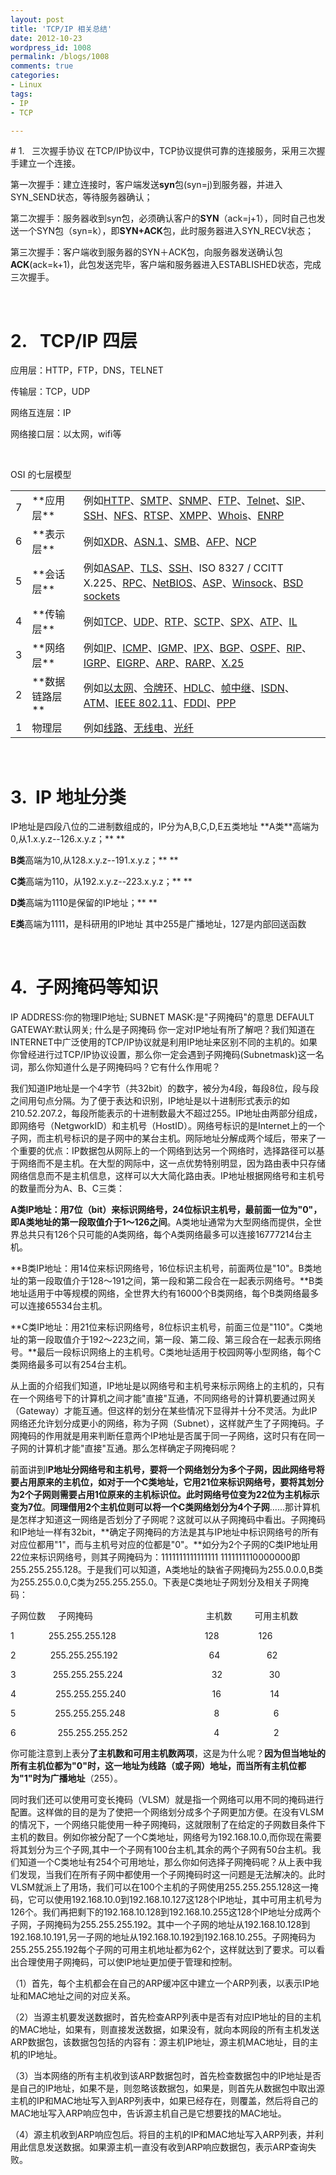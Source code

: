 ```yaml
---
layout: post
title: 'TCP/IP 相关总结'
date: 2012-10-23
wordpress_id: 1008
permalink: /blogs/1008
comments: true
categories:
- Linux
tags:
- IP
- TCP

---
```

<div id="sina_keyword_ad_area2">
# 1.   三次握手协议
在TCP/IP协议中，TCP协议提供可靠的连接服务，采用三次握手建立一个连接。

第一次握手：建立连接时，客户端发送**syn**包(syn=j)到服务器，并进入SYN_SEND状态，等待服务器确认；

第二次握手：服务器收到syn包，必须确认客户的**SYN**（ack=j+1），同时自己也发送一个SYN包（syn=k），即**SYN+ACK**包，此时服务器进入SYN_RECV状态；

第三次握手：客户端收到服务器的SYN＋ACK包，向服务器发送确认包**ACK**(ack=k+1)，此包发送完毕，客户端和服务器进入ESTABLISHED状态，完成三次握手。

&nbsp;
<h1><a name="t1"></a>2.   TCP/IP 四层</h1>
应用层：HTTP，FTP，DNS，TELNET

传输层：TCP，UDP

网络互连层：IP

网络接口层：以太网，wifi等

&nbsp;

OSI 的七层模型
<table cellspacing="1" cellpadding="5">
<tbody>
<tr>
<td>7</td>
<td>**应用层**</td>
<td>例如<a title="HTTP" href="http://zh.wikipedia.org/wiki/HTTP">HTTP</a>、<a title="SMTP" href="http://zh.wikipedia.org/wiki/SMTP">SMTP</a>、<a title="SNMP" href="http://zh.wikipedia.org/wiki/SNMP">SNMP</a>、<a title="FTP" href="http://zh.wikipedia.org/wiki/FTP">FTP</a>、<a title="Telnet" href="http://zh.wikipedia.org/wiki/Telnet">Telnet</a>、<a title="SIP" href="http://zh.wikipedia.org/wiki/SIP">SIP</a>、<a title="SSH" href="http://zh.wikipedia.org/wiki/SSH">SSH</a>、<a title="NFS" href="http://zh.wikipedia.org/wiki/NFS">NFS</a>、<a title="RTSP" href="http://zh.wikipedia.org/wiki/RTSP">RTSP</a>、<a title="XMPP" href="http://zh.wikipedia.org/wiki/XMPP">XMPP</a>、<a title="Whois" href="http://zh.wikipedia.org/wiki/Whois">Whois</a>、<a title="ENRP（页面不存在）" href="http://zh.wikipedia.org/w/index.php?title=ENRP&amp;action=edit&amp;redlink=1">ENRP</a></td>
</tr>
<tr>
<td>6</td>
<td>**表示层**</td>
<td>例如<a title="External Data Representation（页面不存在）" href="http://zh.wikipedia.org/w/index.php?title=External_Data_Representation&amp;action=edit&amp;redlink=1">XDR</a>、<a title="Abstract Syntax Notation 1（页面不存在）" href="http://zh.wikipedia.org/w/index.php?title=Abstract_Syntax_Notation_1&amp;action=edit&amp;redlink=1">ASN.1</a>、<a title="Server message block（页面不存在）" href="http://zh.wikipedia.org/w/index.php?title=Server_message_block&amp;action=edit&amp;redlink=1">SMB</a>、<a title="Apple Filing Protocol（页面不存在）" href="http://zh.wikipedia.org/w/index.php?title=Apple_Filing_Protocol&amp;action=edit&amp;redlink=1">AFP</a>、<a title="NetWare Core Protocol（页面不存在）" href="http://zh.wikipedia.org/w/index.php?title=NetWare_Core_Protocol&amp;action=edit&amp;redlink=1">NCP</a></td>
</tr>
<tr>
<td>5</td>
<td>**会话层**</td>
<td>例如<a title="Aggregate Server Access Protocol（页面不存在）" href="http://zh.wikipedia.org/w/index.php?title=Aggregate_Server_Access_Protocol&amp;action=edit&amp;redlink=1">ASAP</a>、<a title="Transport Layer Security" href="http://zh.wikipedia.org/wiki/Transport_Layer_Security">TLS</a>、<a title="SSH" href="http://zh.wikipedia.org/wiki/SSH">SSH</a>、ISO 8327 / CCITT X.225、<a title="Remote procedure call（页面不存在）" href="http://zh.wikipedia.org/w/index.php?title=Remote_procedure_call&amp;action=edit&amp;redlink=1">RPC</a>、<a title="NetBIOS（页面不存在）" href="http://zh.wikipedia.org/w/index.php?title=NetBIOS&amp;action=edit&amp;redlink=1">NetBIOS</a>、<a title="AppleTalk（页面不存在）" href="http://zh.wikipedia.org/w/index.php?title=AppleTalk&amp;action=edit&amp;redlink=1">ASP</a>、<a title="Winsock（页面不存在）" href="http://zh.wikipedia.org/w/index.php?title=Winsock&amp;action=edit&amp;redlink=1">Winsock</a>、<a title="Berkeley sockets" href="http://zh.wikipedia.org/wiki/Berkeley_sockets">BSD sockets</a></td>
</tr>
<tr>
<td>4</td>
<td>**传输层**</td>
<td>例如<a title="TCP" href="http://zh.wikipedia.org/wiki/TCP">TCP</a>、<a title="User Datagram Protocol" href="http://zh.wikipedia.org/wiki/User_Datagram_Protocol">UDP</a>、<a title="实时传输协议" href="http://zh.wikipedia.org/wiki/%E5%AE%9E%E6%97%B6%E4%BC%A0%E8%BE%93%E5%8D%8F%E8%AE%AE">RTP</a>、<a title="流控制传输协议" href="http://zh.wikipedia.org/wiki/%E6%B5%81%E6%8E%A7%E5%88%B6%E4%BC%A0%E8%BE%93%E5%8D%8F%E8%AE%AE">SCTP</a>、<a title="Sequenced packet exchange（页面不存在）" href="http://zh.wikipedia.org/w/index.php?title=Sequenced_packet_exchange&amp;action=edit&amp;redlink=1">SPX</a>、<a title="AppleTalk（页面不存在）" href="http://zh.wikipedia.org/w/index.php?title=AppleTalk&amp;action=edit&amp;redlink=1">ATP</a>、<a title="IL Protocol（页面不存在）" href="http://zh.wikipedia.org/w/index.php?title=IL_Protocol&amp;action=edit&amp;redlink=1">IL</a></td>
</tr>
<tr>
<td>3</td>
<td>**网络层**</td>
<td>例如<a title="网际协议" href="http://zh.wikipedia.org/wiki/%E7%BD%91%E9%99%85%E5%8D%8F%E8%AE%AE">IP</a>、<a title="ICMP" href="http://zh.wikipedia.org/wiki/ICMP">ICMP</a>、<a title="IGMP" href="http://zh.wikipedia.org/wiki/IGMP">IGMP</a>、<a title="IPX" href="http://zh.wikipedia.org/wiki/IPX">IPX</a>、<a title="BGP" href="http://zh.wikipedia.org/wiki/BGP">BGP</a>、<a title="OSPF" href="http://zh.wikipedia.org/wiki/OSPF">OSPF</a>、<a title="RIP" href="http://zh.wikipedia.org/wiki/RIP">RIP</a>、<a title="IGRP" href="http://zh.wikipedia.org/wiki/IGRP">IGRP</a>、<a title="EIGRP" href="http://zh.wikipedia.org/wiki/EIGRP">EIGRP</a>、<a title="ARP" href="http://zh.wikipedia.org/wiki/ARP">ARP</a>、<a title="RARP" href="http://zh.wikipedia.org/wiki/RARP">RARP</a>、<a title="X.25" href="http://zh.wikipedia.org/wiki/X.25">X.25</a></td>
</tr>
<tr>
<td>2</td>
<td>**数据链路层**</td>
<td>例如<a title="以太网" href="http://zh.wikipedia.org/wiki/%E4%BB%A5%E5%A4%AA%E7%BD%91">以太网</a>、<a title="令牌环" href="http://zh.wikipedia.org/wiki/%E4%BB%A4%E7%89%8C%E7%8E%AF">令牌环</a>、<a title="HDLC" href="http://zh.wikipedia.org/wiki/HDLC">HDLC</a>、<a title="帧中继" href="http://zh.wikipedia.org/wiki/%E5%B8%A7%E4%B8%AD%E7%BB%A7">帧中继</a>、<a title="ISDN" href="http://zh.wikipedia.org/wiki/ISDN">ISDN</a>、<a title="异步传输模式" href="http://zh.wikipedia.org/wiki/%E5%BC%82%E6%AD%A5%E4%BC%A0%E8%BE%93%E6%A8%A1%E5%BC%8F">ATM</a>、<a title="IEEE 802.11" href="http://zh.wikipedia.org/wiki/IEEE_802.11">IEEE 802.11</a>、<a title="FDDI" href="http://zh.wikipedia.org/wiki/FDDI">FDDI</a>、<a title="PPP" href="http://zh.wikipedia.org/wiki/PPP">PPP</a></td>
</tr>
<tr>
<td>1</td>
<td>物理层</td>
<td>例如<a title="线路（页面不存在）" href="http://zh.wikipedia.org/w/index.php?title=%E7%BA%BF%E8%B7%AF&amp;action=edit&amp;redlink=1">线路</a>、<a title="无线电" href="http://zh.wikipedia.org/wiki/%E6%97%A0%E7%BA%BF%E7%94%B5">无线电</a>、<a title="光纤" href="http://zh.wikipedia.org/wiki/%E5%85%89%E7%BA%A4">光纤</a></td>
</tr>
</tbody>
</table>
&nbsp;
<h1><a name="t2"></a>3.  IP 地址分类</h1>
IP地址是四段八位的二进制数组成的，IP分为A,B,C,D,E五类地址
**A类**高端为0,从1.x.y.z--126.x.y.z；**
**

**B类**高端为10,从128.x.y.z--191.x.y.z；**
**

**C类**高端为110，从192.x.y.z--223.x.y.z；**
**

**D类**高端为1110是保留的IP地址；**
**

**E类**高端为1111，是科研用的IP地址
其中255是广播地址，127是内部回送函数

&nbsp;
<h1><a name="t3"></a>4.  子网掩码等知识</h1>
IP ADDRESS:你的物理IP地址;
SUBNET MASK:是"子网掩码"的意思
DEFAULT GATEWAY:默认网关;
什么是子网掩码
你一定对IP地址有所了解吧？我们知道在INTERNET中广泛使用的TCP/IP协议就是利用IP地址来区别不同的主机的。如果你曾经进行过TCP/IP协议设置，那么你一定会遇到子网掩码(Subnetmask)这一名词，那么你知道什么是子网掩码吗？它有什么作用呢？

我们知道IP地址是一个4字节（共32bit）的数字，被分为4段，每段8位，段与段之间用句点分隔。为了便于表达和识别，IP地址是以十进制形式表示的如210.52.207.2，每段所能表示的十进制数最大不超过255。IP地址由两部分组成，即网络号（NetgworkID）和主机号（HostID）。网络号标识的是Internet上的一个子网，而主机号标识的是子网中的某台主机。网际地址分解成两个域后，带来了一个重要的优点：IP数据包从网际上的一个网络到达另一个网络时，选择路径可以基于网络而不是主机。在大型的网际中，这一点优势特别明显，因为路由表中只存储网络信息而不是主机信息，这样可以大大简化路由表。IP地址根据网络号和主机号的数量而分为A、B、C三类：

**A类IP地址：用7位（bit）来标识网络号，24位标识主机号，最前面一位为"0"，即A类地址的第一段取值介于1～126之间**。A类地址通常为大型网络而提供，全世界总共只有126个只可能的A类网络，每个A类网络最多可以连接16777214台主机。

**B类IP地址：用14位来标识网络号，16位标识主机号，前面两位是"10"。B类地址的第一段取值介于128～191之间，第一段和第二段合在一起表示网络号。**B类地址适用于中等规模的网络，全世界大约有16000个B类网络，每个B类网络最多可以连接65534台主机。

**C类IP地址：用21位来标识网络号，8位标识主机号，前面三位是"110"。C类地址的第一段取值介于192～223之间，第一段、第二段、第三段合在一起表示网络号。**最后一段标识网络上的主机号。C类地址适用于校园网等小型网络，每个C类网络最多可以有254台主机。

从上面的介绍我们知道，IP地址是以网络号和主机号来标示网络上的主机的，只有在一个网络号下的计算机之间才能"直接"互通，不同网络号的计算机要通过网关（Gateway）才能互通。但这样的划分在某些情况下显得并十分不灵活。为此IP网络还允许划分成更小的网络，称为子网（Subnet），这样就产生了子网掩码。子网掩码的作用就是用来判断任意两个IP地址是否属于同一子网络，这时只有在同一子网的计算机才能"直接"互通。那么怎样确定子网掩码呢？

前面讲到I**P地址分网络号和主机号，要将一个网络划分为多个子网，因此网络号将要占用原来的主机位，如对于一个C类地址，它用21位来标识网络号，要将其划分为2个子网则需要占用1位原来的主机标识位。此时网络号位变为22位为主机标示变为7位**。**同理借用2个主机位则可以将一个C类网络划分为4个子网**……那计算机是怎样才知道这一网络是否划分了子网呢？这就可以从子网掩码中看出。子网掩码和IP地址一样有32bit，**确定子网掩码的方法是其与IP地址中标识网络号的所有对应位都用"1"，而与主机号对应的位都是"0"。**如分为2个子网的C类IP地址用22位来标识网络号，则其子网掩码为：1111111111111111 1111111110000000即255.255.255.128。于是我们可以知道，A类地址的缺省子网掩码为255.0.0.0,B类为255.255.0.0,C类为255.255.255.0。下表是C类地址子网划分及相关子网掩码：

子网位数     子网掩码                                              主机数         可用主机数

1              255.255.255.128                                    128                126

2              255.255.255.192                                     64                   62

3               255.255.255.224                                    32                   30

4                255.255.255.240                                   16                    14

5                255.255.255.248                                    8                      6

6                 255.255.255.252                                   4                      2

你可能注意到上表分**了主机数和可用主机数两项**，这是为什么呢？**因为但当地址的所有主机位都为"0"时，这一地址为线路（或子网）地址，而当所有主机位都为"1"时为广播地址**（255）。

同时我们还可以使用可变长掩码（VLSM）就是指一个网络可以用不同的掩码进行配置。这样做的目的是为了使把一个网络划分成多个子网更加方便。在没有VLSM的情况下，一个网络只能使用一种子网掩码，这就限制了在给定的子网数目条件下主机的数目。例如你被分配了一个C类地址，网络号为192.168.10.0,而你现在需要将其划分为三个子网,其中一个子网有100台主机,其余的两个子网有50台主机。我们知道一个C类地址有254个可用地址，那么你如何选择子网掩码呢？从上表中我们发现，当我们在所有子网中都使用一个子网掩码时这一问题是无法解决的。此时VLSM就派上了用场，我们可以在100个主机的子网使用255.255.255.128这一掩码，它可以使用192.168.10.0到192.168.10.127这128个IP地址，其中可用主机号为126个。我们再把剩下的192.168.10.128到192.168.10.255这128个IP地址分成两个子网，子网掩码为255.255.255.192。其中一个子网的地址从192.168.10.128到192.168.10.191,另一子网的地址从192.168.10.192到192.168.10.255。子网掩码为255.255.255.192每个子网的可用主机地址都为62个，这样就达到了要求。可以看出合理使用子网掩码，可以使IP地址更加便于管理和控制。

</div>
（1）首先，每个主机都会在自己的ARP缓冲区中建立一个ARP列表，以表示IP地址和MAC地址之间的对应关系。

（2）当源主机要发送数据时，首先检查ARP列表中是否有对应IP地址的目的主机的MAC地址，如果有，则直接发送数据，如果没有，就向本网段的所有主机发送ARP数据包，该数据包包括的内容有：源主机IP地址，源主机MAC地址，目的主机的IP地址。

（3）当本网络的所有主机收到该ARP数据包时，首先检查数据包中的IP地址是否是自己的IP地址，如果不是，则忽略该数据包，如果是，则首先从数据包中取出源主机的IP和MAC地址写入到ARP列表中，如果已经存在，则覆盖，然后将自己的MAC地址写入ARP响应包中，告诉源主机自己是它想要找的MAC地址。

（4）源主机收到ARP响应包后。将目的主机的IP和MAC地址写入ARP列表，并利用此信息发送数据。如果源主机一直没有收到ARP响应数据包，表示ARP查询失败。
